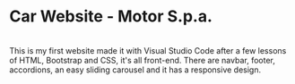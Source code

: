 # Car Website - Motor S.p.a.
<br />
This is my first website made it with Visual Studio Code after a few lessons of HTML, Bootstrap and CSS, it's all front-end.
There are navbar, footer, accordions, an easy sliding carousel and it has a responsive design.
